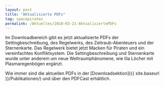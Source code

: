 ```yaml
---
layout: post
title: "Aktualisierte PDFs"
tag: spacepirates
permalink: /Aktuelles/2010-03-21-AktualisiertePDFs
---
```


Im Downloadbereich gibt es jetzt aktualisierte PDFs der Settingbeschreibung, des Regelwerks, des Zeitraub-Abenteuers und der Sternenkarte. Das Regelwerk bietet jetzt Macken für Piraten und ein vereinfachtes Konfliktsystem. Die Settingbeschreibung und Sternenkarte wurde unter anderem um neue Weltraumphänomene, wie lila Löcher mit Plasmaregenbögen ergänzt.

Wie immer sind die aktuellen PDFs in der [Downloadsektion]({{ site.baseurl }}/Publikationen/) und über den PDFCast erhältlich.
